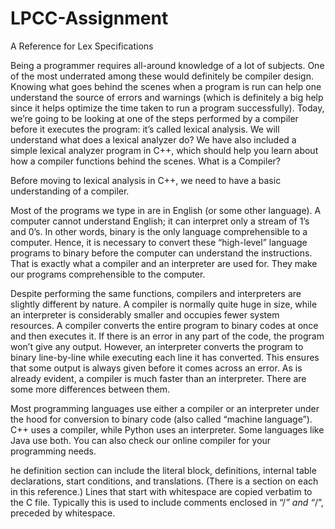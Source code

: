 # LPCC-Assignment

A Reference for Lex Specifications

Being a programmer requires all-around knowledge of a lot of subjects. One of the most underrated among these would definitely be compiler design. Knowing what goes behind the scenes when a program is run can help one understand the source of errors and warnings (which is definitely a big help since it helps optimize the time taken to run a program successfully). Today, we’re going to be looking at one of the steps performed by a compiler before it executes the program: it’s called lexical analysis. We will understand what does a lexical analyzer do? We have also included a simple lexical analyzer program in C++, which should help you learn about how a compiler functions behind the scenes.
What is a Compiler?

Before moving to lexical analysis in C++, we need to have a basic understanding of a compiler.

Most of the programs we type in are in English (or some other language). A computer cannot understand English; it can interpret only a stream of 1’s and 0’s. In other words, binary is the only language comprehensible to a computer. Hence, it is necessary to convert these “high-level” language programs to binary before the computer can understand the instructions. That is exactly what a compiler and an interpreter are used for. They make our programs comprehensible to the computer.

Despite performing the same functions, compilers and interpreters are slightly different by nature. A compiler is normally quite huge in size, while an interpreter is considerably smaller and occupies fewer system resources. A compiler converts the entire program to binary codes at once and then executes it. If there is an error in any part of the code, the program won’t give any output. However, an interpreter converts the program to binary line-by-line while executing each line it has converted. This ensures that some output is always given before it comes across an error. As is already evident, a compiler is much faster than an interpreter. There are some more differences between them.

Most programming languages use either a compiler or an interpreter under the hood for conversion to binary code (also called “machine language”). C++ uses a compiler, while Python uses an interpreter. Some languages like Java use both. You can also check our online compiler for your programming needs.

he definition section can include the literal block, definitions, internal table declarations, start conditions, and translations. (There is a section on each in this reference.) Lines that start with whitespace are copied verbatim to the C file. Typically this is used to include comments enclosed in “/*” and “*/”, preceded by whitespace.
